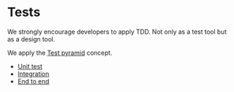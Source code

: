 # Tests

We strongly encourage developers to apply TDD. Not only as a test tool
but as a design tool.

We apply the [Test
pyramid](https://martinfowler.com/articles/practical-test-pyramid.html#TheTestPyramid)
concept.

* [Unit test](./tests/unit-test.md) 
* [Integration](./tests/integration.md) 
* [End to end](./tests/end-to-end.md)

